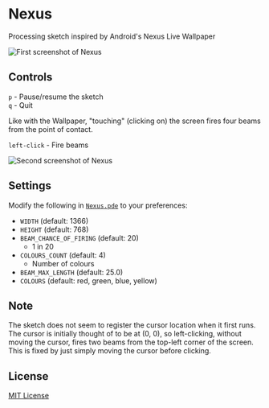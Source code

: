 # Nexus
Processing sketch inspired by Android's Nexus Live Wallpaper

![First screenshot of Nexus](https://github.com/adjl/Nexus/raw/master/img/screenshot0.png)

## Controls
`p` - Pause/resume the sketch  
`q` - Quit

Like with the Wallpaper, "touching" (clicking on) the screen fires four beams from the point of contact.

`left-click` - Fire beams

![Second screenshot of Nexus](https://github.com/adjl/Nexus/raw/master/img/screenshot1.png)

## Settings
Modify the following in [`Nexus.pde`](https://github.com/adjl/Nexus/raw/master/Nexus.pde) to your preferences:
- `WIDTH` (default: 1366)
- `HEIGHT` (default: 768)
- `BEAM_CHANCE_OF_FIRING` (default: 20)
  - 1 in 20
- `COLOURS_COUNT` (default: 4)
  - Number of colours
- `BEAM_MAX_LENGTH` (default: 25.0)
- `COLOURS` (default: red, green, blue, yellow)

## Note
The sketch does not seem to register the cursor location when it first runs.
The cursor is initially thought of to be at (0, 0), so left-clicking, without moving the cursor, fires two beams from the top-left corner of the screen.
This is fixed by just simply moving the cursor before clicking.

## License
[MIT License](https://github.com/adjl/Nexus/raw/master/LICENSE)
